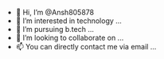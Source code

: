 - 👋 Hi, I’m @Ansh805878
- 👀 I’m interested in technology ...
- 🌱 I’m pursuing b.tech ...
- 💞️ I’m looking to collaborate on ...
- 📫 You can directly contact me via email ...

<!---
Ansh805878/Ansh805878 is a ✨ special ✨ repository because its `README.md` (this file) appears on your GitHub profile.
You can click the Preview link to take a look at your changes.
--->
